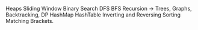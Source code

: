 Heaps
Sliding Window
Binary Search
DFS
BFS
Recursion -> Trees, Graphs, Backtracking, DP
HashMap
HashTable
Inverting and Reversing
Sorting
Matching Brackets.